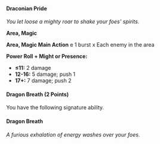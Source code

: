 #### **Draconian Pride**

*You let loose a mighty roar to shake your foes' spirits.*

**Area, Magic**

**Area, Magic Main Action** e 1 burst x Each enemy in the area

**Power Roll + Might or Presence:**

- **≤11:** 2 damage
- **12-16:** 5 damage; push 1
- **17+:** 7 damage; push 2

#### Dragon Breath (2 Points)

You have the following signature ability.

#### **Dragon Breath**

*A furious exhalation of energy washes over your foes.*
